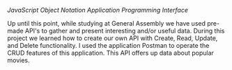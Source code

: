 *JavaScript Object Notation Application Programming Interface*

Up until this point, while studying at General Assembly we have used pre-made API's to gather and present interesting and/or useful data.  During this project we learned how to create our own API with Create, Read, Update, and Delete functionality.  I used the application Postman to operate the CRUD features of this application.  This API offers up data about popular movies. 